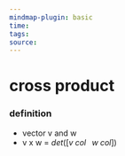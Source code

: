 ```yaml
---
mindmap-plugin: basic
time: 
tags: 
source:
---
```

# cross product
### definition
- vector v and w
- v x w = $det([v\;col\;\;\;w\;col])$